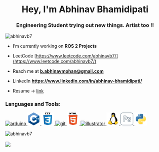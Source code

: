 <h1 align="center">Hey, I'm Abhinav Bhamidipati</h1>
<h3 align="center">Engineering Student trying out new things. Artist too !!</h3>

<p align="left"> <img src="https://komarev.com/ghpvc/?username=abhinavb7&label=Profile%20views&color=0e75b6&style=flat" alt="abhinavb7" /> </p>

- I’m currently working on **ROS 2 Projects**

- LeetCode [https://www.leetcode.com/abhinavb7/](https://www.leetcode.com/abhinavb7/)

- Reach me at **b.abhinavmohan@gmail.com**

- LinkedIn **https://www.linkedin.com/in/abhinav-bhamidipati/**

- Resume -> [link]([https://drive.google.com/file/d/1IgL_r778ZQkDqUu90qhDB19iuuXFYlJu/view?usp=sharing](https://drive.google.com/file/d/1hJxci2zCfzoV4IcJ9sHiqEohNYvukNR9/view?usp=sharing))

<p align="left">
</p>

<h3 align="left">Languages and Tools:</h3>
<p align="left"> <a href="https://www.arduino.cc/" target="_blank" rel="noreferrer"> <img src="https://cdn.worldvectorlogo.com/logos/arduino-1.svg" alt="arduino" width="40" height="40"/> </a> <a href="https://www.w3schools.com/cpp/" target="_blank" rel="noreferrer"> <img src="https://raw.githubusercontent.com/devicons/devicon/master/icons/cplusplus/cplusplus-original.svg" alt="cplusplus" width="40" height="40"/> </a> <a href="https://www.w3schools.com/css/" target="_blank" rel="noreferrer"> <img src="https://raw.githubusercontent.com/devicons/devicon/master/icons/css3/css3-original-wordmark.svg" alt="css3" width="40" height="40"/> </a> <a href="https://git-scm.com/" target="_blank" rel="noreferrer"> <img src="https://www.vectorlogo.zone/logos/git-scm/git-scm-icon.svg" alt="git" width="40" height="40"/> </a> <a href="https://www.w3.org/html/" target="_blank" rel="noreferrer"> <img src="https://raw.githubusercontent.com/devicons/devicon/master/icons/html5/html5-original-wordmark.svg" alt="html5" width="40" height="40"/> </a> <a href="https://www.adobe.com/in/products/illustrator.html" target="_blank" rel="noreferrer"> <img src="https://www.vectorlogo.zone/logos/adobe_illustrator/adobe_illustrator-icon.svg" alt="illustrator" width="40" height="40"/> </a> <a href="https://www.linux.org/" target="_blank" rel="noreferrer"> <img src="https://raw.githubusercontent.com/devicons/devicon/master/icons/linux/linux-original.svg" alt="linux" width="40" height="40"/> </a> <a href="https://www.photoshop.com/en" target="_blank" rel="noreferrer"> <img src="https://raw.githubusercontent.com/devicons/devicon/master/icons/photoshop/photoshop-line.svg" alt="photoshop" width="40" height="40"/> </a> <a href="https://www.python.org" target="_blank" rel="noreferrer"> <img src="https://raw.githubusercontent.com/devicons/devicon/master/icons/python/python-original.svg" alt="python" width="40" height="40"/> </a> </p>

<p><img align="center" src="https://github-readme-stats.vercel.app/api/top-langs?username=abhinavb7&show_icons=true&locale=en&layout=compact" alt="abhinavb7" /></p>

<p><img align="center" src="https://github-readme-streak-stats.herokuapp.com/?user=abhinavb7"" /></p>
